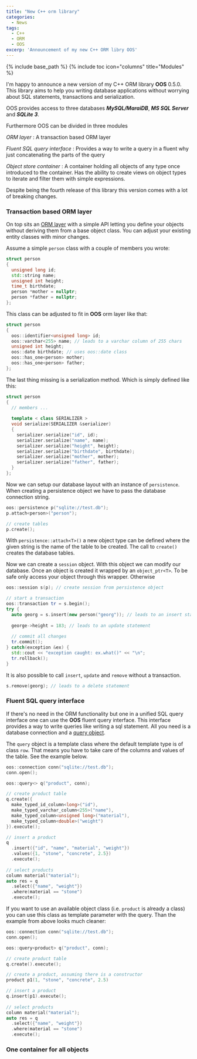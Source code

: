 ```yaml
---
title: "New C++ orm library"
categories:
  - News
tags:
  - C++
  - ORM
  - OOS
excerp: 'Announcement of my new C++ ORM libry OOS'
---
```

{% include base_path %}
{% include toc icon="columns" title="Modules" %}

I'm happy to announce a new version of my C++ ORM library **OOS** 0.5.0. This library
aims to help you writing database applications without worrying about SQL statements,
transactions and serialization.

OOS provides access to three databases _**MySQL/MaraiDB**_, _**MS SQL Server**_ and
_**SQLite 3**_.

Furthermore OOS can be divided in three modules

_ORM layer_
:   A transaction based ORM layer

_Fluent SQL query interface_
:   Provides a way to write a query in a fluent why just concatenating the
parts of the query

_Object store container_
:   A container holding all objects of any type once introduced to the container.
  Has the ability to create views on object types to iterate and filter them with
  simple expressions.

Despite being the fourth release of this library this version comes with a lot of breaking
changes.
 
### Transaction based ORM layer

On top sits an [ORM layer](/docs/persistence) with a simple API letting you define your objects without
deriving them from a base object class. You can adjust your existing entity classes
with minor changes.

Assume a simple ```person``` class with a couple of members you wrote:

```cpp
struct person
{
  unsigned long id;
  std::string name;
  unsigned int height;
  time_t birthdate;
  person *mother = nullptr;
  person *father = nullptr;
};
```

This class can be adjusted to fit in **OOS** orm layer like that:

```cpp
struct person
{
  oos::identifier<unsigned long> id;
  oos::varchar<255> name; // leads to a varchar column of 255 chars 
  unsigned int height;
  oos::date birthdate; // uses oos::date class  
  oos::has_one<person> mother;
  oos::has_one<person> father;
};
```

The last thing missing is a serialization method. Which is simply defined like this:

```cpp
struct person
{
  // members ...
  
  template < class SERIALIZER >
  void serialize(SERIALIZER &serializer)
  {
    serializer.serialize("id", id);
    serializer.serialize("name", name);
    serializer.serialize("height", height);
    serializer.serialize("birthdate", birthdate);
    serializer.serialize("mother", mother);
    serializer.serialize("father", father);
  }
};
```

Now we can setup our database layout with an instance of ```persistence```. When creating
a persistence object we have to pass the database connection string.

```cpp
oos::persistence p("sqlite://test.db");
p.attach<person>("person");

// create tables
p.create();
```

With ```persistence::attach<T>()``` a new object type can be defined where the given string
is the name of the table to be created. The call to ```create()``` creates the database tables.

Now we can create a ```session``` object. With this object we can modify our database. Once an
object is created it wrapped by an ```object_ptr<T>```. To be safe only access your object through
this wrapper. Otherwise 

```cpp
oos::session s(p); // create session from persistence object

// start a transaction
oos::transaction tr = s.begin();
try {
  auto georg = s.insert(new person("georg")); // leads to an insert statement
  
  george->height = 183; // leads to an update statement
  
  // commit all changes
  tr.commit();
} catch(exception &ex) {
  std::cout << "exception caught: ex.what()" << "\n";
  tr.rollback();
}
```

It is also possible to call ```insert```, ```update``` and ```remove``` without a transaction.

```cpp
s.remove(georg); // leads to a delete statement
```

### Fluent SQL query interface

If there's no need in the ORM functionality but one in a unified SQL query interface one
can use the **OOS** fluent query interface. This interface provides a way to write queries
like writing a sql statement. All you need is a database connection and a
[query object](/docs/queries).

The ```query``` object is a template class where the default template type is of class
 ```row```. That means you have to take care of the columns and values of the table. See
 the example below.
  
```cpp
oos::connection conn("sqlite://test.db");
conn.open();

oos::query<> q("product", conn);

// create product table
q.create({
  make_typed_id_column<long>("id"),
  make_typed_varchar_column<255>("name"),
  make_typed_column<unsigned long>("material"),
  make_typed_column<double>("weight")
}).execute();

// insert a product
q
  .insert({"id", "name", "material", "weight"})
  .values({1, "stone", "concrete", 2.5})
  .execute();
  
// select products
column material("material");
auto res = q
  .select({"name", "weight"})
  .where(material == "stone")
  .execute();
```
If you want to use an available object class (i.e. ```product``` is already
a class) you can use this class as template parameter with the query. Than the
example from above looks much cleaner:

```cpp
oos::connection conn("sqlite://test.db");
conn.open();

oos::query<product> q("product", conn);

// create product table
q.create().execute();

// create a product, assuming there is a constructor
product p1(1, "stone", "concrete", 2.5)

// insert a product
q.insert(p1).execute();
  
// select products
column material("material");
auto res = q
  .select({"name", "weight"})
  .where(material == "stone")
  .execute();
```

### One container for all objects
